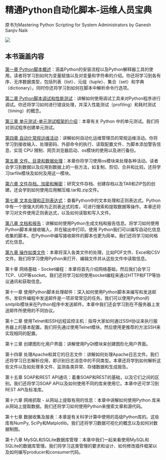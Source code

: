 # 精通Python自动化脚本-运维人员宝典


原书为Mastering Python Scripting for System Administrators by Ganesh Sanjiv Naik

![](http://upload-images.jianshu.io/upload_images/14565748-51e8ba30fbe8777e.png)

## 本书涵盖内容

[第一章 Python脚本概述](https://alanhou.org/python-scripting-overview/)：涵盖Python的安装流程以及Python解释器工具的使用。读者将学习到如何为变量赋值以及对变量和字符串的介绍。你还将学习到各有序、无序数据类型，包括列表（list）、元组（tuple）、集合（set）和字典（dictionary）。同时你还将学习到如何在脚本中解析命令行选项。

[第二章 Python脚本调试和性能测试](https://alanhou.org/debugging-profiling-python-scripts/)：讲解如何使用调试工具来对Python程序进行调试。你还将学习如何进行错误处理，并深入性能测试（profiling）和耗时测试（timing）的概念。

[第三章 单元测试-单元测试框架的介绍](https://alanhou.org/unit-testing-introduction-unit-testing-framework/)：本章有关 Python 中的单元测试。我们将对测试程序创建单元测试。

[第四章 自动化常规运维活动](https://alanhou.org/automating-regular-administrative-activities/)：讲解如何自动化运维管理员的常规运维活动。你将学习到接收输入、处理密码、外部命令的执行、读取配置文件、为脚本添加警告信息、实现 CPU 限制、网页浏览器启动、os模块的使用以及进行备份。

[第五章 文件、目录和数据处理](https://alanhou.org/handling-files-directories-data/)：本章你将学习使用os模块来处理各种活动。读者会学习到数据以及应用到数据上的一些方法，如复制、剪切、合并和比较。还将学习tarfile模块及如何及用这一模块。

[第六章 文件存档、加密和解密](https://alanhou.org/file-archiving-encrypting-decrypting/)：研究文件存档、创建存档以及TAR和ZIP包的创建。还会学到如何使用应用解压缩.tar和.zip文件。

[第七章 文本处理和正则表达式](https://alanhou.org/text-processing-regular-expressions/)：查看Python中的文本处理和正则表达式。Python中有一个很强大的称为正则表达式的库，可进行搜索和提取数据等操作。本章还将学习对文件使用正则表达式，以及如何读取和写入文件。

[第八章 文档和报告](https://alanhou.org/documentation-reporting/)：讲解如何使用Python生成文档和报告信息。将学习如何使用Python脚本来接收输入，并在输出中打印。使用 Python我们可以编写自动化信息收集的脚本。在Python中编写接收邮件的脚本也更为简单。我们还将学习如何格式化信息。

[第九章 操作如类文件](https://alanhou.org/working-files/)：本章将深入各类文件的处理，比如PDF文件、Excel和CSV文件。我们将学习使用Python来打开、编辑文件并从这些文件中读取信息。

第十章 网络基础 - Socket编程：本章将首先介绍网络基础，然后我们会学习TCP、UDP等socket。我们还将学习如何使用socket编程来通过HTTP和FTP等协议通讯和获取信息。

第十一章 使用Python脚本处理邮件：深入如何使用Python脚本来编写和发送邮件。发软件编程中发送邮件是一项非常常见的任务。我们可以使用Python的smtplib模块来在Python程序中发送邮件。本章中我们还会学习到在不服务器上发送邮件所使用的不同协议。

第十二章 使用Telnet和SSH远程监控主机：指导大家如何通过SSH协议来执行服务器上的基本配置。我们将先通过使用Telnet模块，然后使用更推荐的方法SSH来实现相同的配置。

第十三章 创建图形化用户界面：讲解使用PyQt模块来创建图形化用户界面。

第十四章 处理Apache和其它的日志文件：讲解如何处理Apache日志文件。我们还将学习日志解析应用，即识别日志消息中的不同类型。本章还将学到如何解析这些文件以及如处理多文件、监测各类异常、存储数据和生成报告。

第十五章 SOAP和REST API通讯：着重SOAP和REST的基础，以及它们之间的区别。我们还将学习SOAP API以及如何使用不同的库来使用它。本章中还可学习到REST API及标准库。

第十六章 网络抓取 - 从网站上提取有用的信息：本章中讲解如何使用Python 库来从网站上提取数据。我们还将学习如何使用Python来搜索文章和源代码。

第十七章 数据收集及报表：本章是有关科学计算中使用的高级Python库的。这些库有NumPy, SciPy和Matplotlib。我们还将学习数据可视化的概念以及如何对数据制图。

第十八章 MySQL和SQLite数据库管理：本章中我们一起来看使用MySQL和SQLite的数据库管理。我们将学习这类管理的要求和设计、如何修改插件框架以及如何编写producer和consumer代码。

